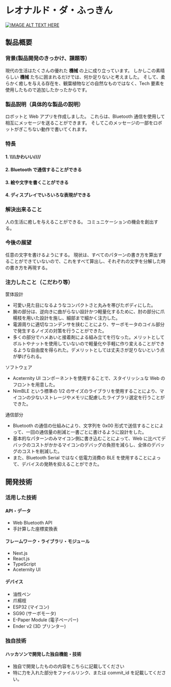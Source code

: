 # レオナルド・ダ・ふっきん

[![IMAGE ALT TEXT HERE](https://jphacks.com/wp-content/uploads/2024/07/JPHACKS2024_ogp.jpg)](https://www.youtube.com/watch?v=DZXUkEj-CSI)

## 製品概要

### 背景(製品開発のきっかけ、課題等）

現代の生活はたくさんの優れた **機械** の上に成り立っています。
しかしこの素晴らしい **機械** たちに囲まれるだけでは、何か足りないと考えました。
そして、柔らかく癒しを与える存在を、観葉植物などの自然なものではなく、Tech 要素を使用したもので追加したかったからです。

### 製品説明（具体的な製品の説明）

ロボットと Web アプリを作成しました。
これらは、Bluetooth 通信を使用して相互にメッセージを送ることができます。
そしてこのメッセージの一部をロボットがぎこちない動作で書いてくれます。

### 特長

#### 1. \\\\\\\\かわいい////

#### 2. Bluetooth で通信することができる

#### 3. 絵や文字を書くことができる

#### 4. ディスプレイでいろいろな表現ができる

### 解決出来ること

人の生活に癒しを与えることができる。
コミュニケーションの機会を創出する。

### 今後の展望

任意の文字を書けるようにする。
現状は、すべてのパターンの書き方を算出することができていないので、これをすべて算出し、それぞれの文字を分解した時の書き方を再現する。

### 注力したこと（こだわり等）

筐体設計

- 可愛い見た目になるようなコンパクトさと丸みを帯びたボディにした。
- 腕の部分は、逆向きに曲がらない設計かつ軽量化するために、肘の部分に爪楊枝を用いた設計を施し、細部まで細かく注力した。
- 電源周りに適切なコンデンサを挟むことにより、サーボモータのコイル部分で発生するノイズの対策を行うことができた。
- 多くの部分でハメあいと接着剤による組み立てを行なった。メリットとしてボルトやナットを使用していないので軽量化や手軽に作り変えることができるような自由度を得られた。デメリットとしては丈夫さが足りないという点が挙げられる。

ソフトウェア

- Aceternity UI コンポーネントを使用することで、スタイリッシュな Web のフロントを用意した。
- NimBLE という標準の 1/2 のサイズのライブラリを使用することにより、マイコンの少ないストレージやメモリに配慮したライブラリ選定を行うことができた。

通信部分

- Bluetooth の通信の仕組みにより、文字列を 0x00 形式で送信することによって、一回の通信量の削減と一書ごとに書けるように設計をした。
- 基本的なパターンのみマイコン側に書き込むことによって、Web に比べてデバックのコストがかかるマイコンのデバッグの負担を減らし、全体のデバッグのコストを削減した。
- また、Bluetooth Serial ではなく低電力消費の BLE を使用することによって、デバイスの発熱を抑えることができた。

## 開発技術

### 活用した技術

#### API・データ

- Web Bluetooth API
- 手計算した座標変換表

#### フレームワーク・ライブラリ・モジュール

- Next.js
- React.js
- TypeScript
- Aceternity UI

#### デバイス

- 油性ペン
- 爪楊枝
- ESP32 (マイコン)
- SG90 (サーボモータ)
- E-Paper Module (電子ペーパー)
- Ender v2 (3D プリンター)

### 独自技術

#### ハッカソンで開発した独自機能・技術

- 独自で開発したものの内容をこちらに記載してください
- 特に力を入れた部分をファイルリンク、または commit_id を記載してください。
